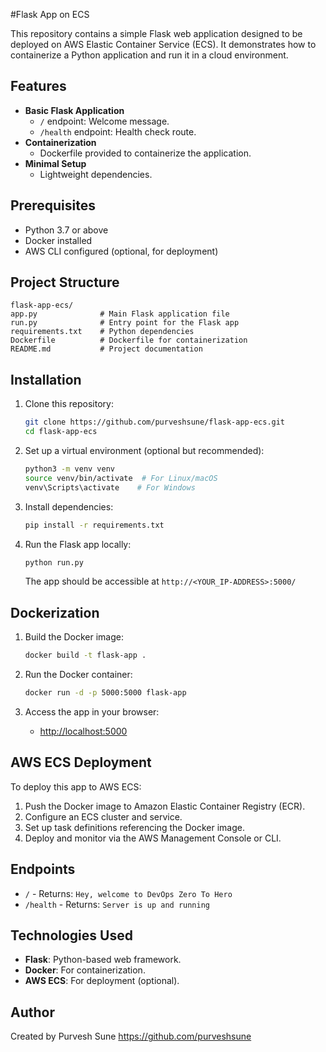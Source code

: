 #Flask App on ECS

This repository contains a simple Flask web application designed to be deployed on AWS Elastic Container Service (ECS). It demonstrates how to containerize a Python application and run it in a cloud environment.

## Features

- **Basic Flask Application**
  - `/` endpoint: Welcome message.
  - `/health` endpoint: Health check route.
- **Containerization**
  - Dockerfile provided to containerize the application.
- **Minimal Setup**
  - Lightweight dependencies.

## Prerequisites

- Python 3.7 or above
- Docker installed
- AWS CLI configured (optional, for deployment)

## Project Structure

```
flask-app-ecs/
app.py              # Main Flask application file
run.py              # Entry point for the Flask app
requirements.txt    # Python dependencies
Dockerfile          # Dockerfile for containerization
README.md           # Project documentation
```

## Installation

1. Clone this repository:
   ```bash
   git clone https://github.com/purveshsune/flask-app-ecs.git
   cd flask-app-ecs
   ```

2. Set up a virtual environment (optional but recommended):
   ```bash
   python3 -m venv venv
   source venv/bin/activate  # For Linux/macOS
   venv\Scripts\activate    # For Windows
   ```

3. Install dependencies:
   ```bash
   pip install -r requirements.txt
   ```

4. Run the Flask app locally:
   ```bash
   python run.py
   ```

   The app should be accessible at `http://<YOUR_IP-ADDRESS>:5000/`

## Dockerization

1. Build the Docker image:
   ```bash
   docker build -t flask-app .
   ```

2. Run the Docker container:
   ```bash
   docker run -d -p 5000:5000 flask-app
   ```

3. Access the app in your browser:
   - [http://localhost:5000](http://localhost:5000)

## AWS ECS Deployment

To deploy this app to AWS ECS:

1. Push the Docker image to Amazon Elastic Container Registry (ECR).
2. Configure an ECS cluster and service.
3. Set up task definitions referencing the Docker image.
4. Deploy and monitor via the AWS Management Console or CLI.

## Endpoints

- `/` - Returns: `Hey, welcome to DevOps Zero To Hero`
- `/health` - Returns: `Server is up and running`

## Technologies Used

- **Flask**: Python-based web framework.
- **Docker**: For containerization.
- **AWS ECS**: For deployment (optional).

## Author

Created by Purvesh Sune https://github.com/purveshsune

